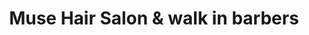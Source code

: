 ---
title: "Muse Hair Salon & walk in barbers"
url: /portlethen/muse-hair-salon-und-walk-in-barbers/
shop: Friseur
---